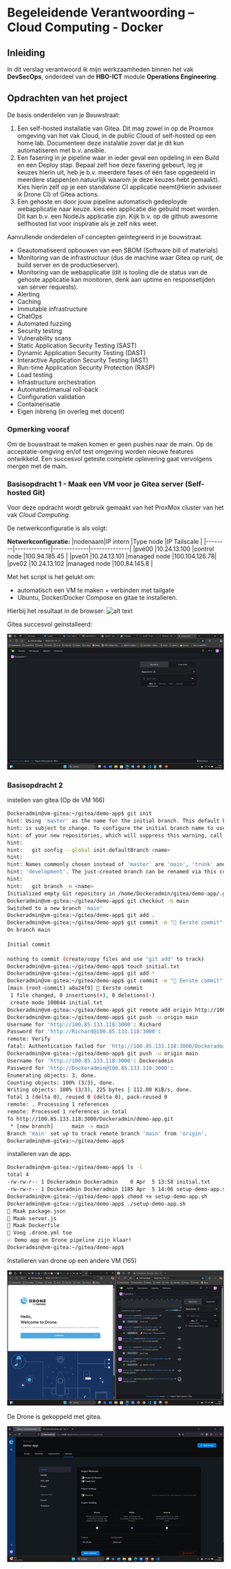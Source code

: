 # Begeleidende Verantwoording – Cloud Computing - Docker

## Inleiding

In dit verslag verantwoord ik mijn werkzaamheden binnen het vak **DevSecOps**, onderdeel van de **HBO-ICT** module **Operations Engineering**.  

## Opdrachten van het project

De basis onderdelen van je Bouwstraat:
1. Een self-hosted installatie van Gitea. Dit mag zowel in op de Proxmox omgeving van het vak Cloud,
in de public Cloud of self-hosted op een home lab. Documenteer deze instalatie zover dat je dit kun
automatiseren met b.v. ansible.
2. Een fasering in je pipeline waar in ieder geval een opdeling in een Build en een Deploy stap. Bepaal
zelf hoe deze fasering gebeurt, leg je keuzes hierin uit, heb je b.v. meerdere fases of één fase
opgedeeld in meerdere stappen(en natuurlijk waarom je deze keuzes hebt gemaakt). Kies hierin zelf
op je een standalone CI applicatie neemt(Hierin adviseer ik Drone CI) of Gitea actions.
3. Een gehoste en door jouw pipeline automatisch gedeployde webapplicatie naar keuze. kies een
applicatie die gebuild moet worden. Dit kan b.v. een NodeJs applicatie zijn. Kijk b.v. op de github
awesome selfhosted list voor inspiratie als je zelf niks weet.

Aanvullende onderdelen of concepten geïntegreerd in je bouwstraat.
- Geautomatiseerd opbouwen van een SBOM (Software bill of materials)
- Monitoring van de infrastructuur (dus de machine waar Gitea op runt, de build server en de
productieserver).
- Monitoring van de webapplicatie (dit is tooling die de status van de gehoste applicatie kan
monitoren, denk aan uptime en responsetijden van server requests).
- Alerting
- Caching
- Immutable infrastructure
- ChatOps
- Automated fuzzing
- Security testing
- Vulnerability scans
- Static Application Security Testing (SAST)
- Dynamic Application Security Testing (DAST)
- Interactive Application Security Testing (IAST)
- Run-time Application Security Protection (RASP)
- Load testing
- Infrastructure orchestration
- Automated/manual roll-back
- Configuration validation
- Containerisatie
- Eigen inbreng (in overleg met docent)

### Opmerking vooraf

Om de bouwstraat te maken komen er geen pushes naar de main. Op de acceptatie-omgving en/of test omgeving worden nieuwe features ontwikkeld.
Een succesvol geteste complete oplevering gaat vervolgens mergen met de main.

### Basisopdracht 1 - Maak een VM voor je Gitea server (Self-hosted Git)

Voor deze opdracht wordt gebruik gemaakt van het ProxMox cluster van het vak *Cloud Computing*.  

De netwerkconfiguratie is als volgt:

**Netwerkconfiguratie:**
|nodenaam|IP intern    |Type node    |IP Tailscale  |
|--------|-------------|-------------|--------------|
|pve00   |10.24.13.100 |control node |100.94.185.45 |
|pve01   |10.24.13.101 |managed node |100.104.126.78|
|pve02   |10.24.13.102 |managed node |100.84.145.8  |

Met het script is het gelukt om:
- automatisch een VM te maken + verbinden met tailgate
- Ubuntu, Docker/Docker Compose en gitae te installeren. 

Hierbij het resultaat in de browser:
![alt text](Screenshots\gitae-online.png)

Gitea succesvol geinstalleerd:

![alt text](Screenshots\Opdracht2\installgitae.png)

### Basisopdracht 2

instellen van gitea (Op de VM 166)

```bash
Dockeradmin@vm-gitea:~/gitea/demo-app$ git init
hint: Using 'master' as the name for the initial branch. This default branch name
hint: is subject to change. To configure the initial branch name to use in all
hint: of your new repositories, which will suppress this warning, call:
hint: 
hint:   git config --global init.defaultBranch <name>
hint: 
hint: Names commonly chosen instead of 'master' are 'main', 'trunk' and
hint: 'development'. The just-created branch can be renamed via this command:
hint: 
hint:   git branch -m <name>
Initialized empty Git repository in /home/Dockeradmin/gitea/demo-app/.git/
Dockeradmin@vm-gitea:~/gitea/demo-app$ git checkout -b main
Switched to a new branch 'main'
Dockeradmin@vm-gitea:~/gitea/demo-app$ git add .
Dockeradmin@vm-gitea:~/gitea/demo-app$ git commit -m "🎉 Eerste commit"
On branch main

Initial commit

nothing to commit (create/copy files and use "git add" to track)
Dockeradmin@vm-gitea:~/gitea/demo-app$ touch initial.txt
Dockeradmin@vm-gitea:~/gitea/demo-app$ git add *
Dockeradmin@vm-gitea:~/gitea/demo-app$ git commit -m "🎉 Eerste commit"
[main (root-commit) a8a24f9] 🎉 Eerste commit
 1 file changed, 0 insertions(+), 0 deletions(-)
 create mode 100644 initial.txt
Dockeradmin@vm-gitea:~/gitea/demo-app$ git remote add origin http://100.85.133.118:3000/Dockeradmin/demo-app.git
Dockeradmin@vm-gitea:~/gitea/demo-app$ git push -u origin main
Username for 'http://100.85.133.118:3000': Richard
Password for 'http://Richard@100.85.133.118:3000': 
remote: Verify
fatal: Authentication failed for 'http://100.85.133.118:3000/Dockeradmin/demo-app.git/'
Dockeradmin@vm-gitea:~/gitea/demo-app$ git push -u origin main
Username for 'http://100.85.133.118:3000': Dockeradmin
Password for 'http://Dockeradmin@100.85.133.118:3000':
Enumerating objects: 3, done.
Counting objects: 100% (3/3), done.
Writing objects: 100% (3/3), 225 bytes | 112.00 KiB/s, done.
Total 3 (delta 0), reused 0 (delta 0), pack-reused 0
remote: . Processing 1 references
remote: Processed 1 references in total
To http://100.85.133.118:3000/Dockeradmin/demo-app.git
 * [new branch]      main -> main
Branch 'main' set up to track remote branch 'main' from 'origin'.
Dockeradmin@vm-gitea:~/gitea/demo-app$
```


installeren van de app.

```bash
Dockeradmin@vm-gitea:~/gitea/demo-app$ ls -l
total 4
-rw-rw-r-- 1 Dockeradmin Dockeradmin    0 Apr  5 13:58 initial.txt
-rw-rw-r-- 1 Dockeradmin Dockeradmin 1185 Apr  5 14:06 setup-demo-app.sh
Dockeradmin@vm-gitea:~/gitea/demo-app$ chmod +x setup-demo-app.sh 
Dockeradmin@vm-gitea:~/gitea/demo-app$ ./setup-demo-app.sh 
📁 Maak package.json
📝 Maak server.js
🐳 Maak Dockerfile
🤖 Voeg .drone.yml toe
✅ Demo app en Drone pipeline zijn klaar!
Dockeradmin@vm-gitea:~/gitea/demo-app$ 
```

Installeren van drone op een andere VM (165)

![alt text](Screenshots\Opdracht2\droneinstall.png)

De Drone is gekoppeld met gitea.

![alt text](Screenshots\Opdracht2\Drone_gekoppeld_demo.png)
